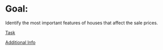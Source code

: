 # Goal:  
Identify the most important features of houses that affect the sale prices.

[Task](https://github.com/ironhack-datalabs/data-ber-10-19/tree/master/module-2_projects/statistical-analysis-project)

[Additional Info](https://towardsdatascience.com/how-to-perform-exploratory-data-analysis-with-seaborn-97e3413e841d)